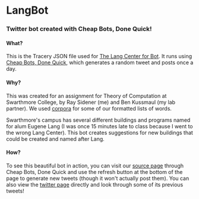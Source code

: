 # LangBot
### Twitter bot created with Cheap Bots, Done Quick!

#### What?
This is the Tracery JSON file used for [The Lang Center for Bot](https://twitter.com/rsidenebkussmau). It runs using [Cheap Bots, Done Quick](https://cheapbotsdonequick.com/), which generates a random tweet and posts once a day.

#### Why?
This was created for an assignment for Theory of Computation at Swarthmore College, by Ray Sidener (me) and Ben Kussmaul (my lab partner). We used [corpora](https://github.com/dariusk/corpora) for some of our formatted lists of words.

Swarthmore's campus has several different buildings and programs named for alum Eugene Lang (I was once 15 minutes late to class because I went to the wrong Lang Center). This bot creates suggestions for new buildings that could be created and named after Lang.

#### How?
To see this beautiful bot in action, you can visit our [source page](https://cheapbotsdonequick.com/source/rsidenebkussmau) through Cheap Bots, Done Quick and use the refresh button at the bottom of the page to generate new tweets (though it won't actually post them). You can also view the [twitter page](https://twitter.com/rsidenebkussmau) directly and look through some of its previous tweets!
